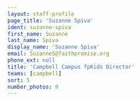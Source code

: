 ```yaml
---
layout: staff-profile
page_title: 'Suzanne Spiva'
ident: suzanne-spiva
first_name: Suzanne
last_name: Spiva
display_name: 'Suzanne Spiva'
email: SuzanneS@faithpromise.org
phone_ext: null
title: 'Campbell Campus fpKids Director'
teams: [campbell]
sort: 5
number_photos: 0
---
```


